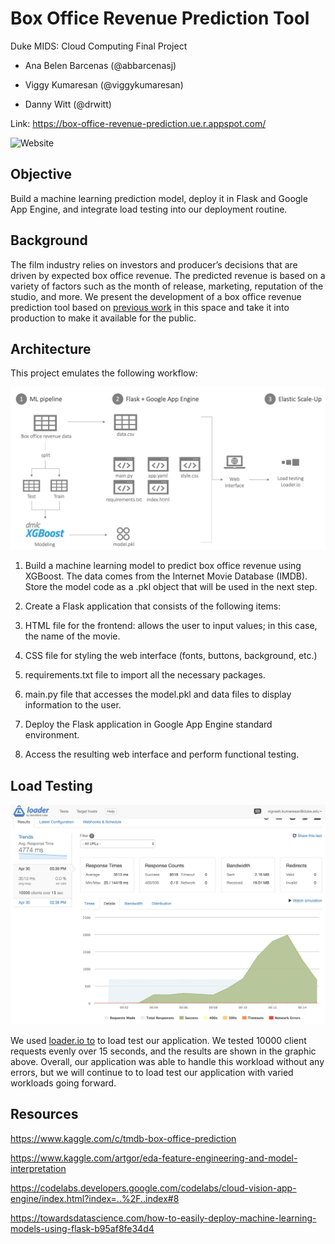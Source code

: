# Box Office Revenue Prediction Tool
Duke MIDS: Cloud Computing Final Project

- Ana Belen Barcenas (@abbarcenasj)

- Viggy Kumaresan (@viggykumaresan)

- Danny Witt (@drwitt)

Link: https://box-office-revenue-prediction.ue.r.appspot.com/

![Website](images/website_demo.png)

## Objective
Build a machine learning prediction model, deploy it in Flask and Google App Engine, and integrate load testing into our deployment routine.

## Background
The film industry relies on investors and producer’s decisions that are driven by expected box office revenue. The predicted revenue is based on a variety of factors such as the month of release, marketing, reputation of the studio, and more. We present the development of a box office revenue prediction tool based on [previous work](https://www.kaggle.com/artgor/eda-feature-engineering-and-model-interpretation) in this space and take it into production to make it available for the public.

## Architecture
This project emulates the following workflow:

![Workflow](images/workflow.png)

1. Build a machine learning model to predict box office revenue using XGBoost. The data comes from the Internet Movie Database (IMDB). Store the model code as a .pkl object that will be used in the next step.

2. Create a Flask application that consists of the following items:
3. HTML file for the frontend: allows the user to input values; in this case, the name of the movie.
4. CSS file for styling the web interface (fonts, buttons, background, etc.)
5. requirements.txt file to import all the necessary packages.
6. main.py file that accesses the model.pkl and data files to display information to the user.
7. Deploy the Flask application in Google App Engine standard environment. 
8. Access the resulting web interface and perform functional testing.

## Load Testing
![Load Testing](images/loaderio.png)

We used [loader.io to](https://loader.io/) to load test our application. We tested 10000 client requests evenly over 15 seconds, and the results are shown in the graphic above. Overall, our application was able to handle this workload without any errors, but we will continue to to load test our application with varied workloads going forward.

## Resources
https://www.kaggle.com/c/tmdb-box-office-prediction

https://www.kaggle.com/artgor/eda-feature-engineering-and-model-interpretation

https://codelabs.developers.google.com/codelabs/cloud-vision-app-engine/index.html?index=..%2F..index#8

https://towardsdatascience.com/how-to-easily-deploy-machine-learning-models-using-flask-b95af8fe34d4
